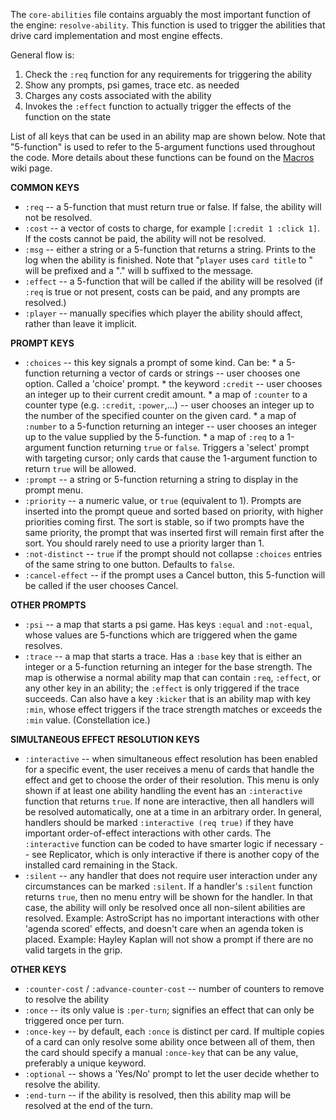 The `core-abilities` file contains arguably the most important function of the engine: `resolve-ability`. This function is used to trigger the abilities that drive card implementation and most engine effects.

General flow is:

1. Check the `:req` function for any requirements for triggering the ability
2. Show any prompts, psi games, trace etc. as needed
3. Charges any costs associated with the ability
4. Invokes the `:effect` function to actually trigger the effects of the function on the state

List of all keys that can be used in an ability map are shown below.
Note that "5-function" is used to refer to the 5-argument functions used throughout the code. More details about these functions can be found on the [Macros](https://github.com/mtgred/netrunner/wiki/Macros-(effect-vs.-req)) wiki page.

**COMMON KEYS**
- `:req` -- a 5-function that must return true or false. If false, the ability will not be resolved.
- `:cost` -- a vector of costs to charge, for example `[:credit 1 :click 1]`. If the costs cannot be paid, the ability will not be resolved.
- `:msg` -- either a string or a 5-function that returns a string. Prints to the log when the ability is finished. Note that "`player` uses `card title` to " will be prefixed and a "." will b suffixed to the message.
- `:effect` -- a 5-function that will be called if the ability will be resolved (if `:req` is true or not present, costs can be paid, and any prompts are resolved.)
- `:player` -- manually specifies which player the ability should affect, rather than leave it implicit.

**PROMPT KEYS**
- `:choices` -- this key signals a prompt of some kind. Can be:
      * a 5-function returning a vector of cards or strings -- user chooses one option. Called a 'choice' prompt.
      * the keyword `:credit` -- user chooses an integer up to their current credit amount.
      * a map of `:counter` to a counter type (e.g. `:credit`, `:power`,...) -- user chooses an integer up to the number of the specified counter on the given card.
      * a map of `:number` to a 5-function returning an integer -- user chooses an integer up to the value supplied by the 5-function.
      * a map of `:req` to a 1-argument function returning `true` or `false`. Triggers a 'select' prompt with targeting cursor; only cards that cause the 1-argument function to return `true` will be allowed.
- `:prompt` -- a string or 5-function returning a string to display in the prompt menu.
- `:priority` -- a numeric value, or `true` (equivalent to 1). Prompts are inserted into the prompt queue and sorted based on priority, with higher priorities coming first. The sort is stable, so if two prompts have the same priority, the prompt that was inserted first will remain first after the sort. You should rarely need to use a priority larger than 1.
- `:not-distinct` -- `true` if the prompt should not collapse `:choices` entries of the same string to one button. Defaults to `false`.
- `:cancel-effect` -- if the prompt uses a Cancel button, this 5-function will be called if the user chooses Cancel.

**OTHER PROMPTS**
- `:psi` -- a map that starts a psi game. Has keys `:equal` and `:not-equal`, whose values are 5-functions which are triggered when the game resolves.
- `:trace` -- a map that starts a trace. Has a `:base` key that is either an integer or a 5-function returning an integer for the base strength. The map is otherwise a normal ability map that can contain `:req`, `:effect`, or any other key in an ability; the `:effect` is only triggered if the trace succeeds. Can also have a key `:kicker` that is an ability map with key `:min`, whose effect triggers if the trace strength matches or exceeds the `:min` value. (Constellation ice.)

**SIMULTANEOUS EFFECT RESOLUTION KEYS**
- `:interactive` -- when simultaneous effect resolution has been enabled for a specific event, the user receives a menu of cards that handle the effect and get to choose the order of their resolution. This menu is only shown if at least one ability handling the event has an `:interactive` function that returns `true`. If none are interactive, then all handlers will be resolved automatically, one at a time in an arbitrary order. In general, handlers should be marked `:interactive (req true)` if they have important order-of-effect interactions with other cards. The `:interactive` function can be coded to have smarter logic if necessary -- see Replicator, which is only interactive if there is another copy of the installed card remaining in the Stack.
- `:silent` -- any handler that does not require user interaction under any circumstances can be marked `:silent`. If a handler's `:silent` function returns `true`, then no menu entry will be shown for the handler. In that case, the ability will only be resolved once all non-silent abilities are resolved. Example: AstroScript has no important interactions with other 'agenda scored' effects, and doesn't care when an agenda token is placed. Example: Hayley Kaplan will not show a prompt if there are no valid targets in the grip.

**OTHER KEYS**
- `:counter-cost` / `:advance-counter-cost` -- number of counters to remove to resolve the ability
- `:once` -- its only value is `:per-turn`; signifies an effect that can only be triggered once per turn.
- `:once-key` -- by default, each `:once` is distinct per card. If multiple copies of a card can only resolve
               some ability once between all of them, then the card should specify a manual `:once-key` that can
               be any value, preferably a unique keyword.
- `:optional` -- shows a 'Yes/No' prompt to let the user decide whether to resolve the ability.
- `:end-turn` -- if the ability is resolved, then this ability map will be resolved at the end of the turn.
